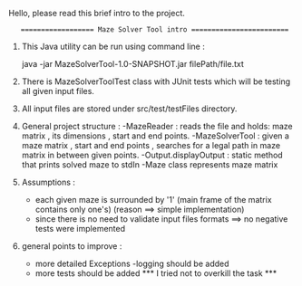 Hello, please read this brief intro to the project.

       ================== Maze Solver Tool intro ========================


1. This Java utility can be run using command line :

    java -jar MazeSolverTool-1.0-SNAPSHOT.jar filePath/file.txt


2. There is MazeSolverToolTest class with JUnit tests which will be testing all given input files.

3. All input files are stored under src/test/testFiles directory.

4. General project structure :
    -MazeReader : reads the file and holds: maze matrix , its dimensions , start and end points.
    -MazeSolverTool : given a maze matrix , start and end points , searches for a legal path in maze matrix in between given points.
    -Output.displayOutput : static method that prints solved maze to stdIn
    -Maze class represents maze matrix

3. Assumptions :
    - each given maze is surrounded by '1' (main frame of the matrix contains only one's) (reason ==> simple implementation)
    - since there is no need to validate input files formats ==> no negative tests were implemented


4. general points to improve :
    - more detailed Exceptions
    -logging should be added
    - more tests should be added
    *** I tried not to overkill the task ***







